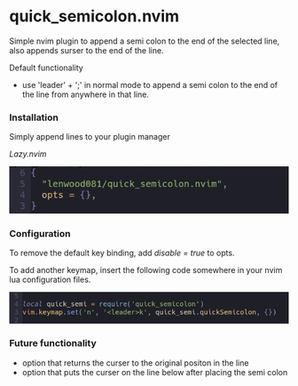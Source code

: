 # quick_semicolon.nvim

Simple nvim plugin to append a semi colon to the end of the selected line, also appends surser to the end of the line.

Default functionality
  - use 'leader' + ';' in normal mode to append a semi colon to the end of the line from anywhere in that line.

### Installation

Simply append lines to your plugin manager

_Lazy.nvim_

![{ lenwood081/quick_semicolon, opts = {}}](./lib/semicolon_config.png)

### Configuration

To remove the default key binding, add _disable = true_ to opts.

To add another keymap, insert the following code somewhere in your nvim lua configuration files.

![change keymap](./lib/quick_semicolon_alternative_binding.png)

### Future functionality

  - option that returns the curser to the original positon in the line
  - option that puts the curser on the line below after placing the semi colon
